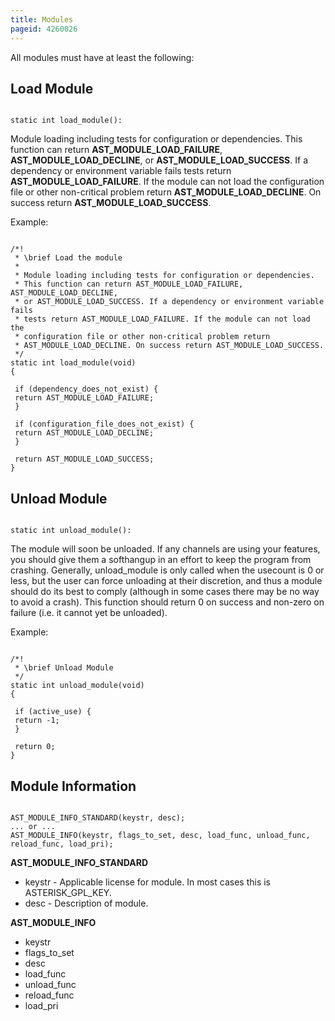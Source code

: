 ```yaml
---
title: Modules
pageid: 4260026
---
```


All modules must have at least the following:

Load Module
-----------

```

static int load_module():

```

Module loading including tests for configuration or dependencies. This function can return **AST_MODULE_LOAD_FAILURE**, **AST_MODULE_LOAD_DECLINE**, or **AST_MODULE_LOAD_SUCCESS**. If a dependency or environment variable fails tests return **AST_MODULE_LOAD_FAILURE**. If the module can not load the configuration file or other non-critical problem return **AST_MODULE_LOAD_DECLINE**. On success return **AST_MODULE_LOAD_SUCCESS**.

Example:

```

/*!
 * \brief Load the module
 *
 * Module loading including tests for configuration or dependencies.
 * This function can return AST_MODULE_LOAD_FAILURE, AST_MODULE_LOAD_DECLINE,
 * or AST_MODULE_LOAD_SUCCESS. If a dependency or environment variable fails
 * tests return AST_MODULE_LOAD_FAILURE. If the module can not load the 
 * configuration file or other non-critical problem return 
 * AST_MODULE_LOAD_DECLINE. On success return AST_MODULE_LOAD_SUCCESS.
 */
static int load_module(void)
{

 if (dependency_does_not_exist) {
 return AST_MODULE_LOAD_FAILURE;
 }

 if (configuration_file_does_not_exist) {
 return AST_MODULE_LOAD_DECLINE;
 }

 return AST_MODULE_LOAD_SUCCESS;
}

```

Unload Module
-------------

```

static int unload_module():

```

The module will soon be unloaded. If any channels are using your features, you should give them a softhangup in an effort to keep the program from crashing. Generally, unload_module is only called when the usecount is 0 or less, but the user can force unloading at their discretion, and thus a module should do its best to comply (although in some cases there may be no way to avoid a crash). This function should return 0 on success and non-zero on failure (i.e. it cannot yet be unloaded).

Example:

```

/*!
 * \brief Unload Module
 */
static int unload_module(void)
{

 if (active_use) {
 return -1;
 }

 return 0;
}

```

Module Information
------------------

```

AST_MODULE_INFO_STANDARD(keystr, desc);
... or ...
AST_MODULE_INFO(keystr, flags_to_set, desc, load_func, unload_func, reload_func, load_pri);

```

**AST_MODULE_INFO_STANDARD**

* keystr - Applicable license for module. In most cases this is ASTERISK_GPL_KEY.
* desc - Description of module.

**AST_MODULE_INFO**

* keystr
* flags_to_set
* desc
* load_func
* unload_func
* reload_func
* load_pri
